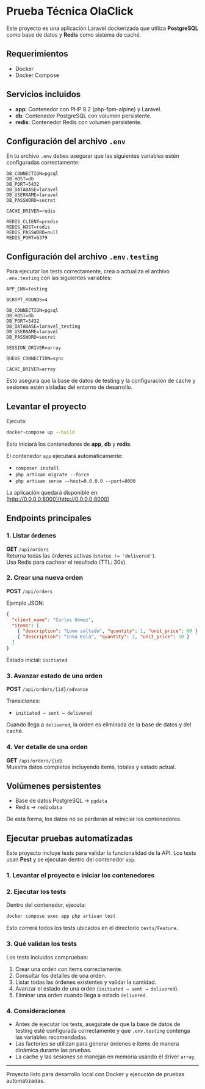 # Prueba Técnica OlaClick

Este proyecto es una aplicación Laravel dockerizada que utiliza **PostgreSQL** como base de datos y **Redis** como sistema de caché.

## Requerimientos

- Docker
- Docker Compose

## Servicios incluidos

- **app**: Contenedor con PHP 8.2 (php-fpm-alpine) y Laravel.
- **db**: Contenedor PostgreSQL con volumen persistente.
- **redis**: Contenedor Redis con volumen persistente.

## Configuración del archivo `.env`

En tu archivo `.env` debes asegurar que las siguientes variables estén configuradas correctamente:

```env
DB_CONNECTION=pgsql
DB_HOST=db
DB_PORT=5432
DB_DATABASE=laravel
DB_USERNAME=laravel
DB_PASSWORD=secret

CACHE_DRIVER=redis

REDIS_CLIENT=predis
REDIS_HOST=redis
REDIS_PASSWORD=null
REDIS_PORT=6379
```

## Configuración del archivo `.env.testing`

Para ejecutar los tests correctamente, crea o actualiza el archivo `.env.testing` con las siguientes variables:

```env
APP_ENV=testing

BCRYPT_ROUNDS=4

DB_CONNECTION=pgsql
DB_HOST=db
DB_PORT=5432
DB_DATABASE=laravel_testing
DB_USERNAME=laravel
DB_PASSWORD=secret

SESSION_DRIVER=array

QUEUE_CONNECTION=sync

CACHE_DRIVER=array
```

Esto asegura que la base de datos de testing y la configuración de cache y sesiones estén aisladas del entorno de desarrollo.

## Levantar el proyecto

Ejecuta:

```bash
docker-compose up --build
```

Esto iniciará los contenedores de **app**, **db** y **redis**.

El contenedor `app` ejecutará automáticamente:

- `composer install`
- `php artisan migrate --force`
- `php artisan serve --host=0.0.0.0 --port=8000`

La aplicación quedará disponible en:  
[http://0.0.0.0:8000](http://0.0.0.0:8000)

## Endpoints principales

### 1. Listar órdenes
**GET** `/api/orders`  
Retorna todas las órdenes activas (`status != 'delivered'`).  
Usa Redis para cachear el resultado (TTL: 30s).

### 2. Crear una nueva orden
**POST** `/api/orders`

Ejemplo JSON:
```json
{
  "client_name": "Carlos Gómez",
  "items": [
    { "description": "Lomo saltado", "quantity": 1, "unit_price": 60 },
    { "description": "Inka Kola", "quantity": 2, "unit_price": 10 }
  ]
}
```

Estado inicial: `initiated`.

### 3. Avanzar estado de una orden
**POST** `/api/orders/{id}/advance`

Transiciones:
- `initiated → sent → delivered`

Cuando llega a `delivered`, la orden es eliminada de la base de datos y del caché.

### 4. Ver detalle de una orden
**GET** `/api/orders/{id}`  
Muestra datos completos incluyendo items, totales y estado actual.

## Volúmenes persistentes

- Base de datos PostgreSQL → `pgdata`
- Redis → `redisdata`

De esta forma, los datos no se perderán al reiniciar los contenedores.

## Ejecutar pruebas automatizadas

Este proyecto incluye tests para validar la funcionalidad de la API. Los tests usan **Pest** y se ejecutan dentro del contenedor `app`.

### 1. Levantar el proyecto e iniciar los contenedores

### 2. Ejecutar los tests

Dentro del contenedor, ejecuta:

```bash
docker compose exec app php artisan test
```

Esto correrá todos los tests ubicados en el directorio `tests/Feature`.

### 3. Qué validan los tests

Los tests incluidos comprueban:

1. Crear una orden con items correctamente.
2. Consultar los detalles de una orden.
3. Listar todas las órdenes existentes y validar la cantidad.
4. Avanzar el estado de una orden (`initiated → sent → delivered`).
5. Eliminar una orden cuando llega a estado `delivered`.

### 4. Consideraciones

- Antes de ejecutar los tests, asegúrate de que la base de datos de testing esté configurada correctamente y que `.env.testing` contenga las variables recomendadas.
- Las factories se utilizan para generar órdenes e items de manera dinámica durante las pruebas.
- La cache y las sesiones se manejan en memoria usando el driver `array`.

---
Proyecto listo para desarrollo local con Docker y ejecución de pruebas automatizadas.
